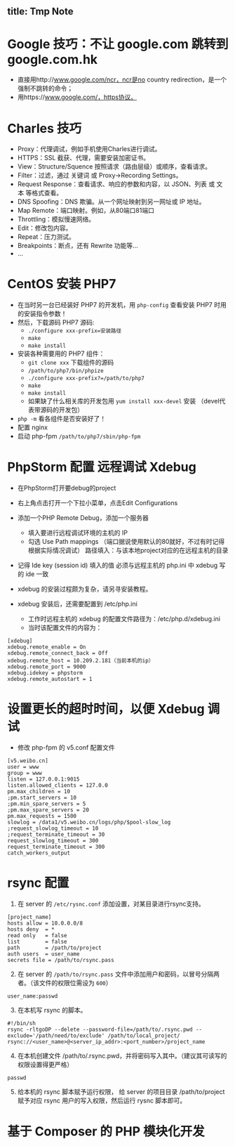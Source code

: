 title: Tmp Note
---

# Google 技巧：不让 google.com 跳转到 google.com.hk

* 直接用http://www.google.com/ncr，ncr是no country redirection，是一个强制不跳转的命令；
* 用https://www.google.com/，https协议。

# Charles 技巧

* Proxy：代理调试，例如手机使用Charles进行调试。
* HTTPS：SSL 截获、代理，需要安装加密证书。
* View：Structure/Squence 按照请求（路由层级）或顺序，查看请求。
* Filter：过滤，通过 关键词 或 Proxy->Recording Settings。
* Request Response：查看请求、响应的参数和内容，以 JSON、列表 或 文本 等格式查看。
* DNS Spoofing：DNS 欺骗。从一个网址映射到另一网址或 IP 地址。
* Map Remote：端口映射。例如，从80端口81端口
* Throttling：模拟慢速网络。
* Edit：修改包内容。
* Repeat：压力测试。
* Breakpoints：断点，还有 Rewrite 功能等…
* …

# CentOS 安装 PHP7

* 在当时另一台已经装好 PHP7 的开发机，用 `php-config` 查看安装 PHP7 时用的安装指令参数！
* 然后，下载源码 PHP7 源码:
    * `./configure xxx-prefix=安装路径`
    * `make`
    * `make install`
* 安装各种需要用的 PHP7 组件：
    * `git clone xxx` 下载组件的源码
    * `/path/to/php7/bin/phpize`
    * `./configure xxx-prefix?=/path/to/php7`
    * `make`
    * `make install`
    * 如果缺了什么相关库的开发包用 `yum install xxx-devel` 安装 （devel代表带源码的开发包）
* `php -m` 看各组件是否安装好了！
* 配置 nginx
* 启动 php-fpm `/path/to/php7/sbin/php-fpm`

# PhpStorm 配置 远程调试 Xdebug

* 在PhpStorm打开要debug的project
* 右上角点击打开一个下拉小菜单，点击Edit Configurations

* 添加一个PHP Remote Debug，添加一个服务器
    * 填入要进行远程调试环境的主机的 IP
    * 勾选 Use Path mappings
（端口据说使用默认的80就好，不过有时记得根据实际情况调试）
路径填入：与该本地project对应的在远程主机的目录
* 记得 Ide key (session id) 填入的值
必须与远程主机的 php.ini 中 xdebug 写的 ide 一致

* xdebug 的安装过程颇为复杂，请另寻安装教程。
* xdebug 安装后，还需要配置到 /etc/php.ini
    * 工作时远程主机的 xdebug 的配置文件路径为：/etc/php.d/xdebug.ini
    * 当时该配置文件的内容为：
```
[xdebug]
xdebug.remote_enable = On
xdebug.remote_connect_back = Off
xdebug.remote_host = 10.209.2.181（当前本机的ip）
xdebug.remote_port = 9000
xdebug.idekey = phpstorm
xdebug.remote_autostart = 1
```

# 设置更长的超时时间，以便 Xdebug 调试

* 修改 php-fpm 的 v5.conf 配置文件
```
[v5.weibo.cn]
user = www
group = www
listen = 127.0.0.1:9015
listen.allowed_clients = 127.0.0
pm.max_children = 10
;pm.start_servers = 10
;pm.min_spare_servers = 5
;pm.max_spare_servers = 20
pm.max_requests = 1500
slowlog = /data1/v5.weibo.cn/logs/php/$pool-slow_log
;request_slowlog_timeout = 10
;request_terminate_timeout = 30
request_slowlog_timeout = 300
request_terminate_timeout = 300
catch_workers_output
```

# rsync 配置

1. 在 server 的 `/etc/rysnc.conf` 添加设置，对某目录进行rsync支持。
```
[project_name]
hosts allow = 10.0.0.0/8
hosts deny  = *
read only   = false
list        = false
path        = /path/to/project
auth users  = user_name
secrets file = /path/to/rsync.pass
```

2. 在 server 的 `/path/to/rsync.pass` 文件中添加用户和密码，以冒号分隔两者。（该文件的权限位需设为 `600`）
```
user_name:passwd
```

3. 在本机写 rsync 的脚本。
```
#!/bin/sh
rsync -rltgoDP --delete --password-file=/path/to/.rsync.pwd --exclude='/path/need/to/exclude' /path/to/local_project/ rsync://<user_name>@<server_ip_addr>:<port_number>/project_name
```

4. 在本机创建文件 /path/to/.rsync.pwd，并将密码写入其中。（建议其可读写的权限设置得更严格）
```
passwd
```

5. 给本机的 rsync 脚本赋予运行权限， 给 server 的项目目录 /path/to/project 赋予对应 rsync 用户的写入权限，然后运行 rysnc 脚本即可。

# 基于 Composer 的 PHP 模块化开发



